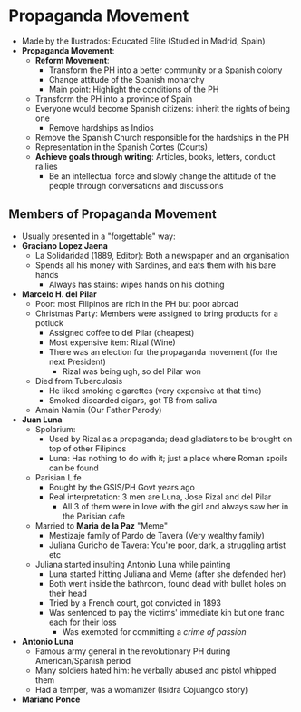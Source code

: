 # Propaganda Movement

* Made by the Ilustrados: Educated Elite (Studied in Madrid, Spain)
* **Propaganda Movement**:
  * **Reform Movement**: 
    * Transform the PH into a better community or a Spanish colony
    * Change attitude of the Spanish monarchy
    * Main point: Highlight the conditions of the PH
  * Transform the PH into a province of Spain
  * Everyone would become Spanish citizens: inherit the rights of being one
    * Remove hardships as Indios
  * Remove the Spanish Church responsible for the hardships in the PH
  * Representation in the Spanish Cortes (Courts)
  * **Achieve goals through writing**: Articles, books, letters, conduct rallies
    * Be an intellectual force and slowly change the attitude of the people through conversations and discussions

## Members of Propaganda Movement
* Usually presented in a "forgettable" way:
* **Graciano Lopez Jaena**
  * La Solidaridad (1889, Editor): Both a newspaper and an organisation
  * Spends all his money with Sardines, and eats them with his bare hands
    * Always has stains: wipes hands on his clothing
* **Marcelo H. del Pilar**
  * Poor: most Filipinos are rich in the PH but poor abroad
  * Christmas Party: Members were assigned to bring products for a potluck
    * Assigned coffee to del Pilar (cheapest)
    * Most expensive item: Rizal (Wine)
    * There was an election for the propaganda movement (for the next President)
      * Rizal was being ugh, so del Pilar won
  * Died from Tuberculosis
    * He liked smoking cigarettes (very expensive at that time)
    * Smoked discarded cigars, got TB from saliva
  * Amain Namin (Our Father Parody)
* **Juan Luna**
  * Spolarium: 
    * Used by Rizal as a propaganda; dead gladiators to be brought on top of other Filipinos
    * Luna: Has nothing to do with it; just a place where Roman spoils can be found
  * Parisian Life
    * Bought by the GSIS/PH Govt years ago
    * Real interpretation: 3 men are Luna, Jose Rizal and del Pilar
      * All 3 of them were in love with the girl and always saw her in the Parisian cafe
  * Married to **Maria de la Paz** "Meme"
    * Mestizaje family of Pardo de Tavera (Very wealthy family)
    * Juliana Guricho de Tavera: You're poor, dark, a struggling artist etc
  * Juliana started insulting Antonio Luna while painting
    * Luna started hitting Juliana and Meme (after she defended her)
    * Both went inside the bathroom, found dead with bullet holes on their head
    * Tried by a French court, got convicted in 1893
    * Was sentenced to pay the victims' immediate kin but one franc each for their loss
      * Was exempted for committing a *crime of passion*
* **Antonio Luna**
  * Famous army general in the revolutionary PH during American/Spanish period
  * Many soldiers hated him: he verbally abused and pistol whipped them
  * Had a temper, was a womanizer (Isidra Cojuangco story)
* **Mariano Ponce**